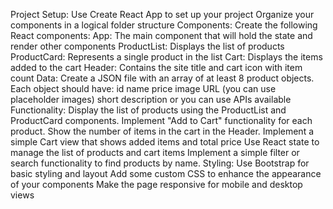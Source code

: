 Project Setup: Use Create React App to set up your project Organize your components in a logical folder structure 
Components: Create the following React components:
App: The main component that will hold the state and render other components 
ProductList: Displays the list of products
ProductCard: Represents a single product in the list
Cart: Displays the items added to the cart 
Header: Contains the site title and cart icon with item count 
Data: Create a JSON file with an array of at least 8 product objects. Each object should have: id name price image URL (you can use placeholder images) short description or you can use APIs available
Functionality: Display the list of products using the ProductList and ProductCard components. Implement "Add to Cart" functionality for each product.
Show the number of items in the cart in the Header. Implement a simple Cart view that shows added items and total price Use React state to manage the list of products
and cart items Implement a simple filter or search functionality to find products by name. 
Styling: Use Bootstrap for basic styling and layout Add some custom CSS to enhance the appearance of your components Make the page responsive for mobile and desktop views
